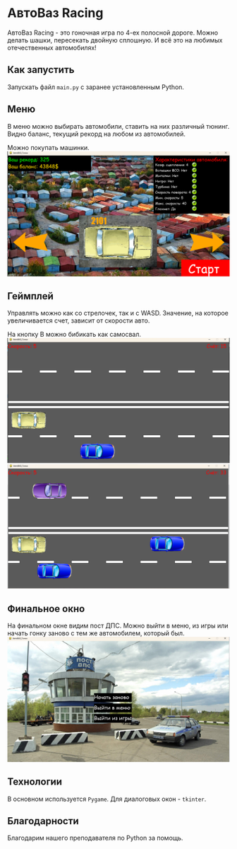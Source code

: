 # АвтоВаз Racing
АвтоВаз Racing - это гоночная игра по 4-ех полосной дороге. Можно делать шашки,
пересекать двойную сплошную. И всё это на любимых отечественных автомобилях!

## Как запустить
Запускать файл `main.py` с заранее установленным Python.

## Меню
В меню можно выбирать автомобили, ставить на них различный тюнинг.
Видно баланс, текущий рекорд на любом из автомобилей.

Можно покупать машинки.
![img.png](images_for_readme/img.png)

## Геймплей
Управлять можно как со стрелочек, так и с WASD. Значение, на которое
 увеличивается счет, зависит от скорости авто.

На кнопку B можно бибикать как самосвал.
![img_1.png](images_for_readme/img_1.png)
![img_2.png](images_for_readme/img_2.png)

## Финальное окно
На финальном окне видим пост ДПС. Можно выйти в меню, из игры или
 начать гонку заново с тем же автомобилем, который был.
![img_3.png](images_for_readme/img_3.png)

## Технологии
В основном используется `Pygame`. Для диалоговых окон - `tkinter`.

## Благодарности
Благодарим нашего преподавателя по Python за помощь.